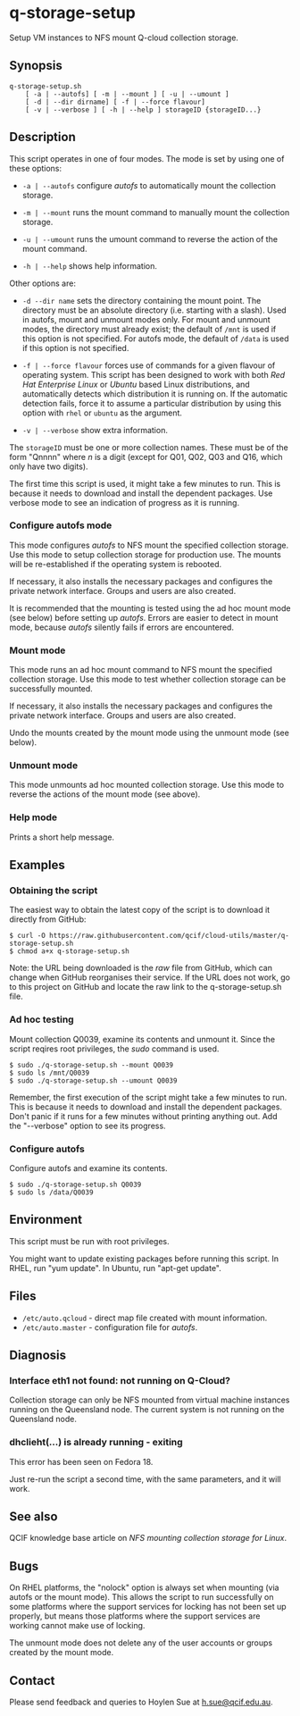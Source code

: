 q-storage-setup
===============

Setup VM instances to NFS mount Q-cloud collection storage.

Synopsis
--------

    q-storage-setup.sh
        [ -a | --autofs] [ -m | --mount ] [ -u | --umount ]
        [ -d | --dir dirname] [ -f | --force flavour]
        [ -v | --verbose ] [ -h | --help ] storageID {storageID...}

Description
-----------

This script operates in one of four modes. The mode is set by using one
of these options:

- `-a | --autofs` configure _autofs_ to automatically mount the collection storage.

- `-m | --mount` runs the mount command to manually mount the collection storage.

- `-u | --umount` runs the umount command to reverse the action of the mount command.

- `-h | --help` shows help information.

Other options are:

- `-d --dir name` sets the directory containing the mount point. The
directory must be an absolute directory (i.e. starting with a
slash). Used in autofs, mount and unmount modes only. For mount and
unmount modes, the directory must already exist; the default of `/mnt`
is used if this option is not specified. For autofs mode, the default
of `/data` is used if this option is not specified.


- `-f | --force flavour` forces use of commands for a given flavour of
operating system.  This script has been designed to work with both
_Red Hat Enterprise Linux_ or _Ubuntu_ based Linux distributions, and
automatically detects which distribution it is running on. If the
automatic detection fails, force it to assume a particular
distribution by using this option with `rhel` or `ubuntu` as the
argument.

- `-v | --verbose` show extra information.

The `storageID` must be one or more collection names. These must be of
the form "Qnnnn" where _n_ is a digit (except for Q01, Q02, Q03 and
Q16, which only have two digits).

The first time this script is used, it might take a few minutes to
run. This is because it needs to download and install the dependent
packages. Use verbose mode to see an indication of progress as it is
running.

### Configure autofs mode

This mode configures _autofs_ to NFS mount the specified collection
storage. Use this mode to setup collection storage for production use.
The mounts will be re-established if the operating system is rebooted.

If necessary, it also installs the necessary packages and configures the
private network interface. Groups and users are also created.

It is recommended that the mounting is tested using the ad hoc mount
mode (see below) before setting up _autofs_. Errors are easier to
detect in mount mode, because _autofs_ silently fails if errors are
encountered.

### Mount mode

This mode runs an ad hoc mount command to NFS mount the specified
collection storage. Use this mode to test whether collection storage
can be successfully mounted.

If necessary, it also installs the necessary packages and configures the
private network interface. Groups and users are also created.

Undo the mounts created by the mount mode using the unmount mode (see below).

### Unmount mode

This mode unmounts ad hoc mounted collection storage. Use this mode to
reverse the actions of the mount mode (see above).

### Help mode

Prints a short help message.

Examples
--------

### Obtaining the script

The easiest way to obtain the latest copy of the script is
to download it directly from GitHub:

    $ curl -O https://raw.githubusercontent.com/qcif/cloud-utils/master/q-storage-setup.sh
    $ chmod a+x q-storage-setup.sh

Note: the URL being downloaded is the _raw_ file from GitHub, which
can change when GitHub reorganises their service. If the URL does not
work, go to this project on GitHub and locate the raw link to the
q-storage-setup.sh file.

### Ad hoc testing

Mount collection Q0039, examine its contents and unmount it. Since the
script reqires root privileges, the _sudo_ command is used.

    $ sudo ./q-storage-setup.sh --mount Q0039
    $ sudo ls /mnt/Q0039
    $ sudo ./q-storage-setup.sh --umount Q0039

Remember, the first execution of the script might take a few minutes
to run. This is because it needs to download and install the dependent
packages. Don't panic if it runs for a few minutes without printing
anything out. Add the "--verbose" option to see its progress.

### Configure autofs

Configure autofs and examine its contents.

    $ sudo ./q-storage-setup.sh Q0039
    $ sudo ls /data/Q0039


Environment
-----------

This script must be run with root privileges.

You might want to update existing packages before running this
script. In RHEL, run "yum update". In Ubuntu, run "apt-get update".

Files
-----

- `/etc/auto.qcloud` - direct map file created with mount information.
- `/etc/auto.master` - configuration file for _autofs_.

Diagnosis
---------

### Interface eth1 not found: not running on Q-Cloud?

Collection storage can only be NFS mounted from virtual machine
instances running on the Queensland node. The current system is
not running on the Queensland node.

### dhclieht(...) is already running - exiting

This error has been seen on Fedora 18.

Just re-run the script a second time, with the same parameters, and it
will work.

See also
--------

QCIF knowledge base article on _NFS mounting collection storage for Linux_.

Bugs
----

On RHEL platforms, the "nolock" option is always set when mounting
(via autofs or the mount mode). This allows the script to run
successfully on some platforms where the support services for locking
has not been set up properly, but means those platforms where the
support services are working cannot make use of locking.

The unmount mode does not delete any of the user accounts or groups
created by the mount mode.

Contact
-------

Please send feedback and queries to Hoylen Sue at <h.sue@qcif.edu.au>.
